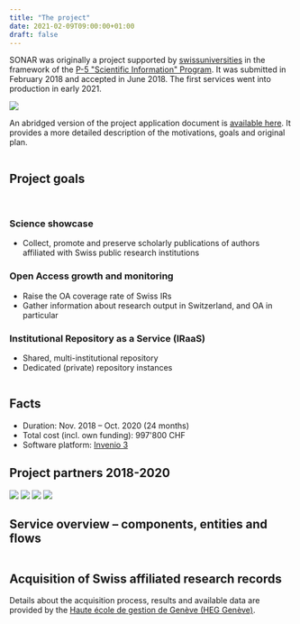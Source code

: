 ```yaml
---
title: "The project"
date: 2021-02-09T09:00:00+01:00
draft: false
---
```


SONAR was originally a project supported by [swissuniversities](https://www.swissuniversities.ch) in the framework of the [P-5 "Scientific Information" Program](https://www.swissuniversities.ch/en/organisation/projects-and-programmes/p-5/). It was submitted in February 2018 and accepted in June 2018. The first services went into production in early 2021.

<a href="https://www.swissuniversities.ch"><img id="swissuniversities" src="/images/partners/swissuniversities_Logo_minimal_Rot_PANTONE.svg"></a>

An abridged version of the project application document is [available here](/documents/SONAR_project_application_20180218_short.pdf). It provides a more detailed description of the motivations, goals and original plan.

<section id="two">
	<div class="row">
		<article class="6u 12u$(xsmall) work-item">
			<div class=" project-info">
				<img class="" src="/images/noun_goal_1607166_modif.svg" alt="" />
				<h2>Project goals</h2>
				<br/>
				<h3>Science showcase</h3>
				<ul>
					<li>Collect, promote and preserve scholarly publications of authors affiliated with Swiss public research institutions</li>
				</ul>
				<h3>Open Access growth and monitoring</h3>
				<ul>
					<li>Raise the OA coverage rate of Swiss IRs</li>
					<li>Gather information about research output in Switzerland, and OA in particular</li>
				</ul>
				<h3>Institutional Repository as a Service (IRaaS)</h3>
				<ul>
					<li>Shared, multi-institutional repository</li>
					<li>Dedicated (private) repository instances</li>
				</ul>
			</div>
		</article>
		<article class="6u 12u$(xsmall) work-item">
			<div class=" project-info">
				<img class="" src="/images/noun_Checklist_963935_modif.svg" alt="" />
				<h2>Facts</h2>
				<ul>
					<li>Duration: Nov. 2018 – Oct. 2020 (24&nbsp;months)</li>
					<li>Total cost (incl. own funding): 997'800 CHF</li>
					<li>Software platform: <a href="https://invenio-software.org">Invenio&nbsp;3</a></li>
				</ul>
			</div>
		</article>
	</div>
</section>


<section>
	<h2>Project partners 2018-2020</h2>
	<div class="project-partners">
		<a href="https://www.rero.ch/"><img src="/images/partners/logo_rero.svg"></a>
		<a href="https://www.hes-so.ch/"><img src="/images/partners/logo-hes-so-couleur-quadri-1133.svg"></a>
		<a href="https://www.fhgr.ch/en/fhgr/applied-future-technologies/swiss-institute-for-information-science-sii/"><img src="/images/partners/FHGR_rgb_granit.svg"></a>
		<a href="https://usi.ch/"><img src="/images/partners/press-logo-statico-usi-orizzontale-web.svg"></a>
	</div>
</section>

## Service overview – components, entities and flows

<a href="/documents/sonar-schema_20201019.svg" class="image fit thumb"><img src="/documents/sonar-schema_20201019.svg" alt="" /></a>

## Acquisition of Swiss affiliated research records

Details about the acquisition process, results and available data are provided by the [Haute école de gestion de Genève (HEG Genève)](http://candy.hesge.ch/SONAR/).